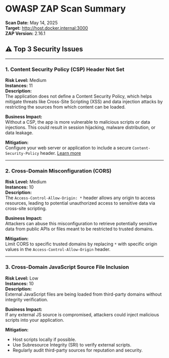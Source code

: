 # OWASP ZAP Scan Summary
**Scan Date:** May 14, 2025  
**Target:** http://host.docker.internal:3000  
**ZAP Version:** 2.16.1

## ⚠️ Top 3 Security Issues

---

### 1. Content Security Policy (CSP) Header Not Set
**Risk Level:** Medium  
**Instances:** 11  
**Description:**  
The application does not define a Content Security Policy, which helps mitigate threats like Cross-Site Scripting (XSS) and data injection attacks by restricting the sources from which content can be loaded.

**Business Impact:**  
Without a CSP, the app is more vulnerable to malicious scripts or data injections. This could result in session hijacking, malware distribution, or data leakage.

**Mitigation:**  
Configure your web server or application to include a secure `Content-Security-Policy` header.
[Learn more](https://developer.mozilla.org/en-US/docs/Web/HTTP/CSP)

---

### 2. Cross-Domain Misconfiguration (CORS)
**Risk Level:** Medium  
**Instances:** 10  
**Description:**  
The `Access-Control-Allow-Origin: *` header allows any origin to access resources, leading to potential unauthorized access to sensitive data via cross-site scripting.

**Business Impact:**  
Attackers can abuse this misconfiguration to retrieve potentially sensitive data from public APIs or files meant to be restricted to trusted domains.

**Mitigation:**  
Limit CORS to specific trusted domains by replacing `*` with specific origin values in the `Access-Control-Allow-Origin` header.

---

### 3. Cross-Domain JavaScript Source File Inclusion
**Risk Level:** Low  
**Instances:** 10  
**Description:**  
External JavaScript files are being loaded from third-party domains without integrity verification.

**Business Impact:**  
If any external JS source is compromised, attackers could inject malicious scripts into your application.

**Mitigation:**
- Host scripts locally if possible.
- Use Subresource Integrity (SRI) to verify external scripts.
- Regularly audit third-party sources for reputation and security.
